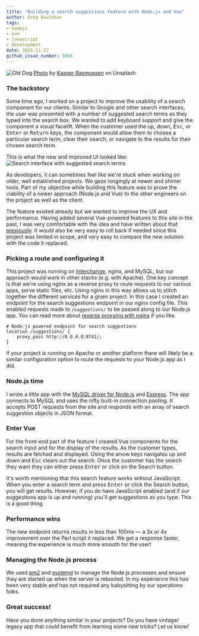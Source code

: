```yaml
---
title: "Building a search suggestions feature with Node.js and Vue"
author: Greg Davidson
tags:
- nodejs
- vue
- javascript
- development
date: 2021-11-27
github_issue_number: 1804
---
```


![Old Dog](/blog/2021/11/search-suggestions-with-node-and-vue/banner.jpg)
[Photo](https://unsplash.com/photos/L1jHI4ThA44) by [Kasper Rasmussen](https://unsplash.com/@kaspercph) on Unsplash

### The backstory

Some time ago, I worked on a project to improve the usability of a search component for our clients. Similar to Google and other search interfaces, the user was presented with a number of suggested search terms as they typed into the search box. We wanted to add keyboard support and give the component a visual facelift. When the customer used the up, down, <kbd>Esc</kbd>, or <kbd>Enter</kbd> or <kbd>Return</kbd> keys, the component would allow them to choose a particular search term, clear their search, or navigate to the results for their chosen search term.

This is what the new and improved UI looked like:
![Search interface with suggested search terms](/blog/2021/11/search-suggestions-with-node-and-vue/search-suggestions-ui.jpg)

As developers, it can sometimes feel like we're stuck when working on older, well established projects. We gaze longingly at newer and shinier tools. Part of my objective while building this feature was to prove the viability of a newer approach (Node.js and Vue) to the other engineers on the project as well as the client.

The feature existed already but we wanted to improve the UX and performance. Having added several Vue-powered features to this site in the past, I was very comfortable with the idea and have written about that [previously](/blog/2017/12/enhancing-your-sites-with-vue/). It would also be very easy to roll back if needed since this project was limited in scope, and very easy to compare the new solution with the code it replaced.

### Picking a route and configuring it

This project was running on [Interchange](https://www.interchangecommerce.org/i/dev), nginx, and MySQL, but our approach would work in other stacks (e.g. with Apache). One key concept is that we're using nginx as a reverse proxy to route requests to our various apps, serve static files, etc. Using nginx in this way allows us to stitch together the different services for a given project. In this case I created an endpoint for the search suggestions endpoint in our nginx config file. This enabled requests made to `/suggestions/` to be passed along to our Node.js app. You can read more about [reverse proxying with nginx](https://docs.nginx.com/nginx/admin-guide/web-server/reverse-proxy/) if you like.

```nginx
# Node.js powered endpoint for search suggestions
location /suggestions/ {
    proxy_pass http://0.0.0.0:8741/;
}
```

If your project is running on Apache or another platform there will likely be a similar configuration option to route the requests to your Node.js app as I did.

### Node.js time

I wrote a little app with the [MySQL driver for Node.js](https://www.npmjs.com/package/mysql) and [Express](https://expressjs.com/). The app connects to MySQL and uses the nifty built-in connection pooling. It accepts POST requests from the site and responds with an array of search suggestion objects in JSON format.

### Enter Vue

For the front-end part of the feature I created Vue components for the search input and for the display of the results. As the customer types, results are fetched and displayed. Using the arrow keys navigates up and down and <kbd>Esc</kbd> clears out the search. Once the customer has the search they want they can either press <kbd>Enter</kbd> or click on the Search button.

It's worth mentioning that this search feature works without JavaScript. When you enter a search term and press <kbd>Enter</kbd> or click the Search button, you will get results. However, if you do have JavaScript enabled (and if our suggestions app is up and running) you'll get suggestions as you type. This is a good thing.

### Performance wins

The new endpoint returns results in less than 100ms — a 3x or 4x improvement over the Perl script it replaced. We get a response faster, meaning the experience is much more smooth for the user!

### Managing the Node.js process

We used [pm2](https://pm2.keymetrics.io/docs/usage/pm2-doc-single-page/) and [systemd](https://systemd.io/) to manage the Node.js processes and ensure they are started up when the server is rebooted. In my experience this has been very stable and has not required any babysitting by our operations folks.

### Great success!

Have you done anything similar in your projects? Do you have vintage/​legacy app that could benefit from learning some new tricks? Let us know!

